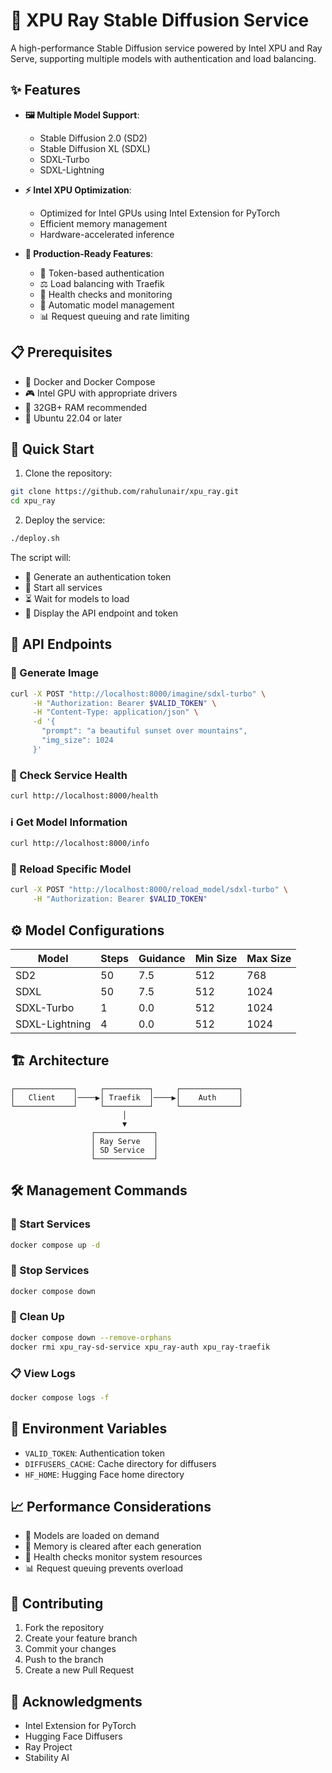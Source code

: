 # 🎨 XPU Ray Stable Diffusion Service

A high-performance Stable Diffusion service powered by Intel XPU and Ray Serve, supporting multiple models with authentication and load balancing.

## ✨ Features

- **🖼️ Multiple Model Support**:
  - Stable Diffusion 2.0 (SD2)
  - Stable Diffusion XL (SDXL)
  - SDXL-Turbo
  - SDXL-Lightning

- **⚡ Intel XPU Optimization**:
  - Optimized for Intel GPUs using Intel Extension for PyTorch
  - Efficient memory management
  - Hardware-accelerated inference

- **🚀 Production-Ready Features**:
  - 🔐 Token-based authentication
  - ⚖️ Load balancing with Traefik
  - 🏥 Health checks and monitoring
  - 🤖 Automatic model management
  - 📊 Request queuing and rate limiting

## 📋 Prerequisites

- 🐳 Docker and Docker Compose
- 🎮 Intel GPU with appropriate drivers
- 💾 32GB+ RAM recommended
- 🐧 Ubuntu 22.04 or later

## 🚀 Quick Start

1. Clone the repository:
```bash
git clone https://github.com/rahulunair/xpu_ray.git
cd xpu_ray
```

2. Deploy the service:
```bash
./deploy.sh
```

The script will:
- 🔑 Generate an authentication token
- 🚀 Start all services
- ⏳ Wait for models to load
- 📝 Display the API endpoint and token

## 🔌 API Endpoints

### 🎨 Generate Image
```bash
curl -X POST "http://localhost:8000/imagine/sdxl-turbo" \
     -H "Authorization: Bearer $VALID_TOKEN" \
     -H "Content-Type: application/json" \
     -d '{
       "prompt": "a beautiful sunset over mountains",
       "img_size": 1024
     }'
```

### 💓 Check Service Health
```bash
curl http://localhost:8000/health
```

### ℹ️ Get Model Information
```bash
curl http://localhost:8000/info
```

### 🔄 Reload Specific Model
```bash
curl -X POST "http://localhost:8000/reload_model/sdxl-turbo" \
     -H "Authorization: Bearer $VALID_TOKEN"
```

## ⚙️ Model Configurations

| Model | Steps | Guidance | Min Size | Max Size |
|-------|--------|-----------|-----------|-----------|
| SD2 | 50 | 7.5 | 512 | 768 |
| SDXL | 50 | 7.5 | 512 | 1024 |
| SDXL-Turbo | 1 | 0.0 | 512 | 1024 |
| SDXL-Lightning | 4 | 0.0 | 512 | 1024 |

## 🏗️ Architecture

```
┌─────────────┐     ┌──────────┐     ┌─────────────┐
│   Client    │────▶│ Traefik  │────▶│    Auth     │
└─────────────┘     └──────────┘     └─────────────┘
                         │
                         ▼
                  ┌─────────────┐
                  │ Ray Serve   │
                  │ SD Service  │
                  └─────────────┘
```

## 🛠️ Management Commands

### 🚀 Start Services
```bash
docker compose up -d
```

### 🛑 Stop Services
```bash
docker compose down
```

### 🧹 Clean Up
```bash
docker compose down --remove-orphans
docker rmi xpu_ray-sd-service xpu_ray-auth xpu_ray-traefik
```

### 📋 View Logs
```bash
docker compose logs -f
```

## 🔧 Environment Variables

- `VALID_TOKEN`: Authentication token
- `DIFFUSERS_CACHE`: Cache directory for diffusers
- `HF_HOME`: Hugging Face home directory

## 📈 Performance Considerations

- 🔄 Models are loaded on demand
- 🧹 Memory is cleared after each generation
- 💓 Health checks monitor system resources
- 📊 Request queuing prevents overload

## 🤝 Contributing

1. Fork the repository
2. Create your feature branch
3. Commit your changes
4. Push to the branch
5. Create a new Pull Request

## 🙏 Acknowledgments

- Intel Extension for PyTorch
- Hugging Face Diffusers
- Ray Project
- Stability AI
